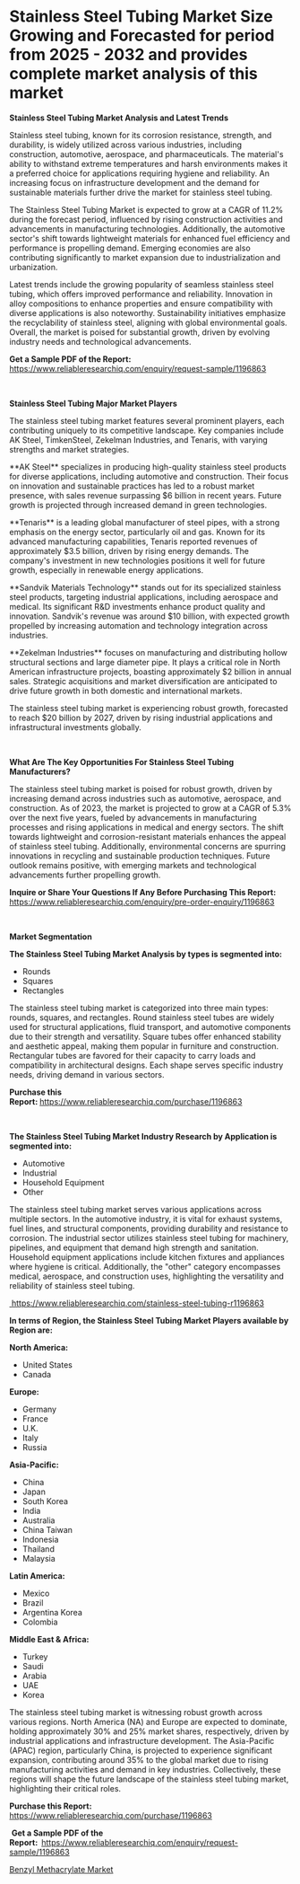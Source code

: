 <p><h1>Stainless Steel Tubing Market Size Growing and Forecasted for period from 2025 - 2032 and provides complete market analysis of this market</h1></p><p><strong>Stainless Steel Tubing Market Analysis and Latest Trends</strong></p>
<p><p>Stainless steel tubing, known for its corrosion resistance, strength, and durability, is widely utilized across various industries, including construction, automotive, aerospace, and pharmaceuticals. The material's ability to withstand extreme temperatures and harsh environments makes it a preferred choice for applications requiring hygiene and reliability. An increasing focus on infrastructure development and the demand for sustainable materials further drive the market for stainless steel tubing.</p><p>The Stainless Steel Tubing Market is expected to grow at a CAGR of 11.2% during the forecast period, influenced by rising construction activities and advancements in manufacturing technologies. Additionally, the automotive sector's shift towards lightweight materials for enhanced fuel efficiency and performance is propelling demand. Emerging economies are also contributing significantly to market expansion due to industrialization and urbanization.</p><p>Latest trends include the growing popularity of seamless stainless steel tubing, which offers improved performance and reliability. Innovation in alloy compositions to enhance properties and ensure compatibility with diverse applications is also noteworthy. Sustainability initiatives emphasize the recyclability of stainless steel, aligning with global environmental goals. Overall, the market is poised for substantial growth, driven by evolving industry needs and technological advancements.</p></p>
<p><strong>Get a Sample PDF of the Report:&nbsp;</strong> <a href="https://www.reliableresearchiq.com/enquiry/request-sample/1196863?utm_campaign=3046&utm_medium=2&utm_source=Github&utm_content=ia&utm_term=01042025&utm_id=stainless-steel-tubing">https://www.reliableresearchiq.com/enquiry/request-sample/1196863</a></p>
<p>&nbsp;</p>
<p><strong>Stainless Steel Tubing Major Market Players</strong></p>
<p><p>The stainless steel tubing market features several prominent players, each contributing uniquely to its competitive landscape. Key companies include AK Steel, TimkenSteel, Zekelman Industries, and Tenaris, with varying strengths and market strategies.</p><p>**AK Steel** specializes in producing high-quality stainless steel products for diverse applications, including automotive and construction. Their focus on innovation and sustainable practices has led to a robust market presence, with sales revenue surpassing $6 billion in recent years. Future growth is projected through increased demand in green technologies.</p><p>**Tenaris** is a leading global manufacturer of steel pipes, with a strong emphasis on the energy sector, particularly oil and gas. Known for its advanced manufacturing capabilities, Tenaris reported revenues of approximately $3.5 billion, driven by rising energy demands. The company's investment in new technologies positions it well for future growth, especially in renewable energy applications.</p><p>**Sandvik Materials Technology** stands out for its specialized stainless steel products, targeting industrial applications, including aerospace and medical. Its significant R&D investments enhance product quality and innovation. Sandvik's revenue was around $10 billion, with expected growth propelled by increasing automation and technology integration across industries.</p><p>**Zekelman Industries** focuses on manufacturing and distributing hollow structural sections and large diameter pipe. It plays a critical role in North American infrastructure projects, boasting approximately $2 billion in annual sales. Strategic acquisitions and market diversification are anticipated to drive future growth in both domestic and international markets.</p><p>The stainless steel tubing market is experiencing robust growth, forecasted to reach $20 billion by 2027, driven by rising industrial applications and infrastructural investments globally.</p></p>
<p>&nbsp;</p>
<p><strong>What Are The Key Opportunities For Stainless Steel Tubing Manufacturers?</strong></p>
<p><p>The stainless steel tubing market is poised for robust growth, driven by increasing demand across industries such as automotive, aerospace, and construction. As of 2023, the market is projected to grow at a CAGR of 5.3% over the next five years, fueled by advancements in manufacturing processes and rising applications in medical and energy sectors. The shift towards lightweight and corrosion-resistant materials enhances the appeal of stainless steel tubing. Additionally, environmental concerns are spurring innovations in recycling and sustainable production techniques. Future outlook remains positive, with emerging markets and technological advancements further propelling growth.</p></p>
<p><strong>Inquire or Share Your Questions If Any Before Purchasing This Report:</strong> <a href="https://www.reliableresearchiq.com/enquiry/pre-order-enquiry/1196863?utm_campaign=3046&utm_medium=2&utm_source=Github&utm_content=ia&utm_term=01042025&utm_id=stainless-steel-tubing">https://www.reliableresearchiq.com/enquiry/pre-order-enquiry/1196863</a></p>
<p>&nbsp;</p>
<p><strong>Market Segmentation</strong></p>
<p><strong>The Stainless Steel Tubing Market Analysis by types is segmented into:</strong></p>
<p><ul><li>Rounds</li><li>Squares</li><li>Rectangles</li></ul></p>
<p><p>The stainless steel tubing market is categorized into three main types: rounds, squares, and rectangles. Round stainless steel tubes are widely used for structural applications, fluid transport, and automotive components due to their strength and versatility. Square tubes offer enhanced stability and aesthetic appeal, making them popular in furniture and construction. Rectangular tubes are favored for their capacity to carry loads and compatibility in architectural designs. Each shape serves specific industry needs, driving demand in various sectors.</p></p>
<p><strong>Purchase this Report:&nbsp;</strong><a href="https://www.reliableresearchiq.com/purchase/1196863?utm_campaign=3046&utm_medium=2&utm_source=Github&utm_content=ia&utm_term=01042025&utm_id=stainless-steel-tubing">https://www.reliableresearchiq.com/purchase/1196863</a></p>
<p>&nbsp;</p>
<p><strong>The Stainless Steel Tubing Market Industry Research by Application is segmented into:</strong></p>
<p><ul><li>Automotive</li><li>Industrial</li><li>Household Equipment</li><li>Other</li></ul></p>
<p><p>The stainless steel tubing market serves various applications across multiple sectors. In the automotive industry, it is vital for exhaust systems, fuel lines, and structural components, providing durability and resistance to corrosion. The industrial sector utilizes stainless steel tubing for machinery, pipelines, and equipment that demand high strength and sanitation. Household equipment applications include kitchen fixtures and appliances where hygiene is critical. Additionally, the "other" category encompasses medical, aerospace, and construction uses, highlighting the versatility and reliability of stainless steel tubing.</p></p>
<p><a href="https://www.reliableresearchiq.com/stainless-steel-tubing-r1196863?utm_campaign=3046&utm_medium=2&utm_source=Github&utm_content=ia&utm_term=01042025&utm_id=stainless-steel-tubing">&nbsp;https://www.reliableresearchiq.com/stainless-steel-tubing-r1196863</a></p>
<p><strong>In terms of Region, the Stainless Steel Tubing Market Players available by Region are:</strong></p>
<p>
    <p> <strong> North America: </strong>
        <ul>
            <li>United States</li>
            <li>Canada</li>
        </ul>
        </p> 
    <p> <strong> Europe: </strong>
        <ul>
            <li>Germany</li>
            <li>France</li>
            <li>U.K.</li>
            <li>Italy</li>
            <li>Russia</li>
        </ul>
        </p> 
    <p> <strong> Asia-Pacific: </strong>
        <ul>
            <li>China</li>
            <li>Japan</li>
            <li>South Korea</li>
            <li>India</li>
            <li>Australia</li>
            <li>China Taiwan</li>
            <li>Indonesia</li>
            <li>Thailand</li>
            <li>Malaysia</li>
        </ul>
        </p> 
    <p> <strong> Latin America: </strong>
        <ul>
            <li>Mexico</li>
            <li>Brazil</li>
            <li>Argentina Korea</li>
            <li>Colombia</li>
        </ul>
        </p> 
    <p> <strong> Middle East & Africa: </strong>
        <ul>
            <li>Turkey</li>
            <li>Saudi</li>
            <li>Arabia</li>
            <li>UAE</li>
            <li>Korea</li>
        </ul>
    </p>
    </p>
<p><p>The stainless steel tubing market is witnessing robust growth across various regions. North America (NA) and Europe are expected to dominate, holding approximately 30% and 25% market shares, respectively, driven by industrial applications and infrastructure development. The Asia-Pacific (APAC) region, particularly China, is projected to experience significant expansion, contributing around 35% to the global market due to rising manufacturing activities and demand in key industries. Collectively, these regions will shape the future landscape of the stainless steel tubing market, highlighting their critical roles.</p></p>
<p><strong>Purchase this Report: </strong><a href="https://www.reliableresearchiq.com/purchase/1196863?utm_campaign=3046&utm_medium=2&utm_source=Github&utm_content=ia&utm_term=01042025&utm_id=stainless-steel-tubing">https://www.reliableresearchiq.com/purchase/1196863</a></p>
<p>&nbsp;<strong>Get a Sample PDF of the Report:&nbsp;&nbsp;</strong><a href="https://www.reliableresearchiq.com/enquiry/request-sample/1196863?utm_campaign=3046&utm_medium=2&utm_source=Github&utm_content=ia&utm_term=01042025&utm_id=stainless-steel-tubing">https://www.reliableresearchiq.com/enquiry/request-sample/1196863</a></p>
<p><strong></strong></p>
<p><p><a href="https://github.com/dailyspunj47/Market-Research-Report-List-1/blob/main/benzyl-methacrylate-market.md?utm_campaign=3046&utm_medium=2&utm_source=Github&utm_content=ia&utm_term=01042025&utm_id=stainless-steel-tubing">Benzyl Methacrylate Market</a></p></p>